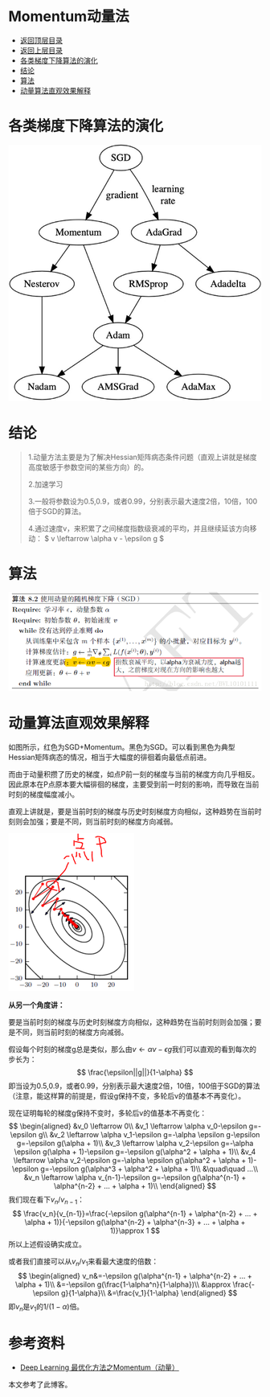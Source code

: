 # Momentum动量法

- [返回顶层目录](../../README.md#目录)
- [返回上层目录](gradient-descent-algorithm.md)
- [各类梯度下降算法的演化](#各类梯度下降算法的演化)
- [结论](#结论)
- [算法](#算法)
- [动量算法直观效果解释](#动量算法直观效果解释)



# 各类梯度下降算法的演化

![revolution-of-gradient-descent](pic/revolution-of-gradient-descent.jpeg)



# 结论

> 1.动量方法主要是为了解决Hessian矩阵病态条件问题（直观上讲就是梯度高度敏感于参数空间的某些方向）的。
>
> 2.加速学习
>
> 3.一般将参数设为0.5,0.9，或者0.99，分别表示最大速度2倍，10倍，100倍于SGD的算法。
>
> 4.通过速度v，来积累了之间梯度指数级衰减的平均，并且继续延该方向移动：
> $
> v \leftarrow \alpha v - \epsilon g
> $
>

# 算法

![momentum](pic/momentum.png)

# 动量算法直观效果解释

如图所示，红色为SGD+Momentum。黑色为SGD。可以看到黑色为典型Hessian矩阵病态的情况，相当于大幅度的徘徊着向最低点前进。

而由于动量积攒了历史的梯度，如点P前一刻的梯度与当前的梯度方向几乎相反。因此原本在P点原本要大幅徘徊的梯度，主要受到前一时刻的影响，而导致在当前时刻的梯度幅度减小。

直观上讲就是，要是当前时刻的梯度与历史时刻梯度方向相似，这种趋势在当前时刻则会加强；要是不同，则当前时刻的梯度方向减弱。

![momentum-explanation](pic/momentum-explanation.png)

**从另一个角度讲：**

要是当前时刻的梯度与历史时刻梯度方向相似，这种趋势在当前时刻则会加强；要是不同，则当前时刻的梯度方向减弱。

假设每个时刻的梯度g总是类似，那么由$v \leftarrow \alpha v - \epsilon g$我们可以直观的看到每次的步长为：
$$
\frac{\epsilon||g||}{1-\alpha}
$$
即当设为0.5,0.9，或者0.99，分别表示最大速度2倍，10倍，100倍于SGD的算法（注意，能这样算的前提是，假设g保持不变，多轮后v的值基本不再变化）。

现在证明每轮的梯度g保持不变时，多轮后v的值基本不再变化：
$$
\begin{aligned}
&v_0 \leftarrow 0\\
&v_1 \leftarrow \alpha v_0-\epsilon g=-\epsilon g\\
&v_2 \leftarrow \alpha v_1-\epsilon g=-\alpha \epsilon g-\epsilon g=-\epsilon g(\alpha + 1)\\
&v_3 \leftarrow \alpha v_2-\epsilon g=-\alpha \epsilon g(\alpha + 1)-\epsilon g=-\epsilon g(\alpha^2 + \alpha + 1)\\
&v_4 \leftarrow \alpha v_2-\epsilon g=-\alpha \epsilon g(\alpha^2 + \alpha + 1)-\epsilon g=-\epsilon g(\alpha^3 + \alpha^2 + \alpha + 1)\\
&\quad\quad ...\\
&v_n \leftarrow \alpha v_{n-1}-\epsilon g=-\epsilon g(\alpha^{n-1} + \alpha^{n-2} + ... + \alpha + 1)\\
\end{aligned}
$$
我们现在看下$v_{n}/v_{n-1}$：
$$
\frac{v_n}{v_{n-1}}=\frac{-\epsilon g(\alpha^{n-1} + \alpha^{n-2} + ... + \alpha + 1)}{-\epsilon g(\alpha^{n-2} + \alpha^{n-3} + ... + \alpha + 1)}\approx 1
$$
所以上述假设确实成立。

或者我们直接可以从$v_{n}/v_{1}$来看最大速度的倍数：
$$
\begin{aligned}
v_n&=-\epsilon g(\alpha^{n-1} + \alpha^{n-2} + ... + \alpha + 1)\\
&=-\epsilon g(\frac{1-\alpha^n}{1-\alpha})\\
&\approx \frac{-\epsilon g}{1-\alpha}\\
&=\frac{v_1}{1-\alpha}
\end{aligned}
$$
即$v_{n}$是$v_1$的$1/(1-\alpha)$倍。



# 参考资料

* [Deep Learning 最优化方法之Momentum（动量）](https://blog.csdn.net/bvl10101111/article/details/72615621)

本文参考了此博客。

